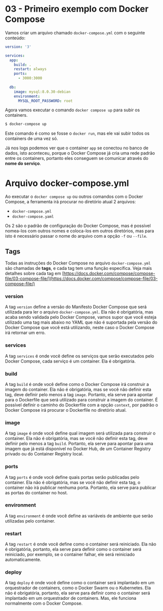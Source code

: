 # 03 - Primeiro exemplo com Docker Compose

Vamos criar um arquivo chamado `docker-compose.yml` com o seguinte conteúdo:

```yml
version: '3'

services:
  app:
    build: .
    restart: always
    ports:
      - 3000:3000
    
  db:
    image: mysql:8.0.30-debian
    environment:
      MYSQL_ROOT_PASSWORD: root
```

Agora vamos executar o comando `docker compose up` para subir os containers.

```bash
$ docker-compose up
```

Este comando é como se fosse o `docker run`, mas ele vai subir todos os containers de uma vez só.

Já nos logs podemos ver que o container `app` se conectou no banco de dados, isto aconteceu, porque o Docker Compose já cria uma rede padrão entre os containers, portanto eles conseguem se comunicar através do **nome do serviço**.

# Arquivo docker-compose.yml

Ao executar o `docker compose up` ou outros comandos com o Docker Compose, a ferramenta irá procurar no diretório atual 2 arquivos:

- `docker-compose.yml`
- `docker-compose.yaml`

Os 2 são o padrão de configuração do Docker Compose, mas é possível nomea-los com outros nomes e coloca-los em outros diretórios, mas para isto é necessário passar o nome do arquivo com a opção `-f` ou `--file`.

## Tags

Todas as instruções do Docker Compose no arquivo `docker-compose.yml` são chamadas de **tags**, e cada tag tem uma função específica. Veja mais detalhes sobre cada tag em [https://docs.docker.com/compose/compose-file/03-compose-file/](https://docs.docker.com/compose/compose-file/03-compose-file/)

### version

A tag `version` define a versão do Manifesto Docker Compose que será utilizada para ler o arquivo `docker-compose.yml`. Ela não é obrigatória, mas acaba sendo validada pelo Docker Compose, vamos supor que você esteja utilizado uma tag mais abaixo no YAML que não é suportada pela versão do Docker Compose que você está utilizando, neste caso o Docker Compose irá retornar um erro.

### services

A tag `services` é onde você define os serviços que serão executados pelo Docker Compose, cada serviço é um container. Ela é obrigatória.

### build

A tag `build` é onde você define como o Docker Compose irá construir a imagem do container. Ela não é obrigatória, mas se você não definir esta tag, deve definir pelo menos a tag `image`. Portanto, ela serve para apontar para o Dockerfile que será utilizado para construir a imagem do container. É possível definir o caminho do Dockerfile com a opção `context`, por padrão o Docker Compose irá procurar o Dockerfile no diretório atual.

### image

A tag `image` é onde você define qual imagem será utilizada para construir o container. Ela não é obrigatória, mas se você não definir esta tag, deve definir pelo menos a tag `build`. Portanto, ela serve para apontar para uma imagem que já está disponível no Docker Hub, de um Container Registry privado ou do Container Registry local.

### ports

A tag `ports` é onde você define quais portas serão publicadas pelo container. Ela não é obrigatória, mas se você não definir esta tag, o container não irá publicar nenhuma porta. Portanto, ela serve para publicar as portas do container no host.

### environment

A tag `environment` é onde você define as variáveis de ambiente que serão utilizadas pelo container.

### restart

A tag `restart` é onde você define como o container será reiniciado. Ela não é obrigatória, portanto, ela serve para definir como o container será reiniciado, por exemplo, se o container falhar, ele será reiniciado automaticamente.

### deploy

A tag `deploy` é onde você define como o container será implantado em um orquestrador de containers, como o Docker Swarm ou o Kubernetes. Ela não é obrigatória, portanto, ela serve para definir como o container será implantado em um orquestrador de containers. Mas, ele funciona normalmente com o Docker Compose.
